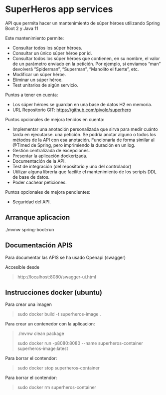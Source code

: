 # SuperHeros app services
API que permita hacer un mantenimiento de súper
héroes utilizando Spring Boot 2 y Java 11

Este mantenimiento permite:
- Consultar todos los súper héroes.
- Consultar un único súper héroe por id.
- Consultar todos los súper héroes que contienen, en su nombre, el valor de un parámetro
enviado en la petición. Por ejemplo, si enviamos “man” devolverá “Spiderman”, “Superman”,
“Manolito el fuerte”, etc.
- Modificar un súper héroe.
- Eliminar un súper héroe.
- Test unitarios de algún servicio.

Puntos a tener en cuenta:
- Los súper héroes se guardan en una base de datos H2 en memoria.
- URL Repositorio GIT: https://github.com/pivolo/superhero

Puntos opcionales de mejora tenidos en cuenta:
- Implementar una anotación personalizada que sirva para medir cuánto tarda en ejecutarse.
una petición. Se podría anotar alguno o todos los métodos de la API con esa anotación.
Funcionaría de forma similar al @Timed de Spring, pero imprimiendo la duración en un log.
- Gestión centralizada de excepciones.
- Presentar la aplicación dockerizada.
- Documentación de la API.
- Test de integración (del repositorio y uno del controlador)
- Utilizar alguna librería que facilite el mantenimiento de los scripts DDL de base de datos.
- Poder cachear peticiones.

Puntos opcionales de mejora pendientes:
- Seguridad del API.



## Arranque aplicacion
./mvnw spring-boot:run

## Documentación APIS
Para documentar las APIS se ha usado Openapi (swagger)

Accesible desde
> http://localhost:8080/swagger-ui.html


## Instrucciones docker (ubuntu)
Para crear una imagen

> sudo docker build -t superheros-image .

Para crear un contenedor con la aplicacion:
> ./mvnw clean package
>
> sudo docker run -p8080:8080 --name superheros-container superheros-image:latest

Para borrar el contendor:
>sudo docker stop superheros-container

Para borrar el contendor:
>sudo docker rm superheros-container

